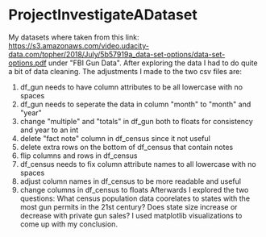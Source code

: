 # ProjectInvestigateADataset
My datasets where taken from this link: https://s3.amazonaws.com/video.udacity-data.com/topher/2018/July/5b57919a_data-set-options/data-set-options.pdf under "FBI Gun Data". 
After exploring the data I had to do quite a bit of data cleaning. The adjustments I made to the two csv files are:
  1. df_gun needs to have column attributes to be all lowercase with no spaces
  2. df_gun needs to seperate the data in column "month" to "month" and "year"
  3. change "multiple" and "totals" in df_gun both to floats for consistency and year to an int
  4. delete "fact note" column in df_census since it not useful
  5. delete extra rows on the bottom of df_census that contain notes
  6. flip columns and rows in df_census
  7. df_census needs to fix column attribute names to all lowercase with no spaces
  8. adjust column names in df_census to be more readable and useful
  9. change columns in df_census to floats
Afterwards I explored the two questions: 
  What census population data coorelates to states with the most gun permits in the 21st century?
  Does state size increase or decrease with private gun sales?
 I used matplotlib visualizations to come up with my conclusion. 
